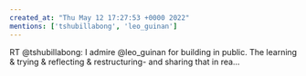 ```yaml
---
created_at: "Thu May 12 17:27:53 +0000 2022"
mentions: ['tshubillabong', 'leo_guinan']
---
```


RT @tshubillabong: I admire @leo_guinan for building in public. The learning &amp; trying &amp; reflecting &amp; restructuring- and sharing that in rea…